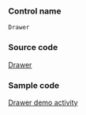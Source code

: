 ### Control name

`Drawer`

### Source code

[Drawer](https://github.com/microsoft/fluentui-android/blob/master/FluentUI/src/main/java/com/microsoft/fluentui/drawer/Drawer.kt)

### Sample code

[Drawer demo activity](https://github.com/microsoft/fluentui-android/blob/master/FluentUI.Demo/src/main/java/com/microsoft/fluentuidemo/demos/DrawerActivity.kt)
